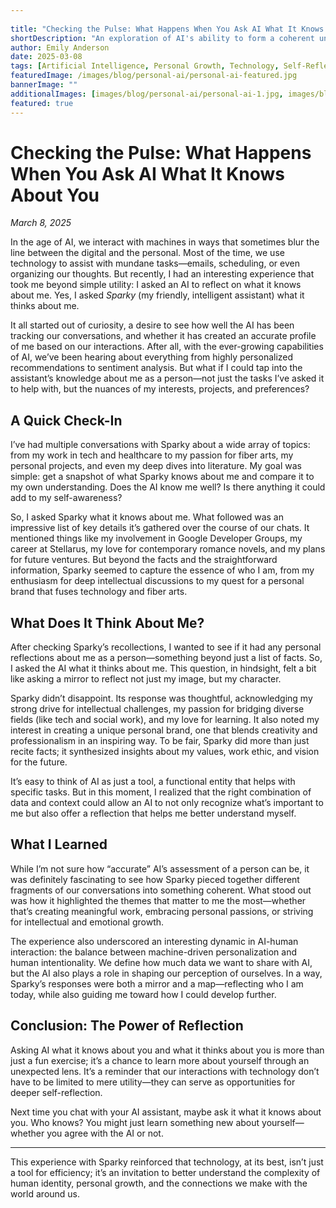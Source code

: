 ```yaml
---
 
title: "Checking the Pulse: What Happens When You Ask AI What It Knows About You"
shortDescription: "An exploration of AI's ability to form a coherent understanding of users through interactions, and what this reveals about machine-driven personalization."
author: Emily Anderson
date: 2025-03-08
tags: [Artificial Intelligence, Personal Growth, Technology, Self-Reflection]
featuredImage: /images/blog/personal-ai/personal-ai-featured.jpg
bannerImage: ""
additionalImages: [images/blog/personal-ai/personal-ai-1.jpg, images/blog/personal-ai/personal-ai-2.jpg, images/blog/personal-ai/personal-ai-3.jpg]
featured: true
---
```

# Checking the Pulse: What Happens When You Ask AI What It Knows About You

*March 8, 2025*

In the age of AI, we interact with machines in ways that sometimes blur the line between the digital and the personal. Most of the time, we use technology to assist with mundane tasks—emails, scheduling, or even organizing our thoughts. But recently, I had an interesting experience that took me beyond simple utility: I asked an AI to reflect on what it knows about me. Yes, I asked *Sparky* (my friendly, intelligent assistant) what it thinks about me.

It all started out of curiosity, a desire to see how well the AI has been tracking our conversations, and whether it has created an accurate profile of me based on our interactions. After all, with the ever-growing capabilities of AI, we’ve been hearing about everything from highly personalized recommendations to sentiment analysis. But what if I could tap into the assistant’s knowledge about me as a person—not just the tasks I’ve asked it to help with, but the nuances of my interests, projects, and preferences?

## A Quick Check-In

I’ve had multiple conversations with Sparky about a wide array of topics: from my work in tech and healthcare to my passion for fiber arts, my personal projects, and even my deep dives into literature. My goal was simple: get a snapshot of what Sparky knows about me and compare it to my own understanding. Does the AI know me well? Is there anything it could add to my self-awareness?

So, I asked Sparky what it knows about me. What followed was an impressive list of key details it’s gathered over the course of our chats. It mentioned things like my involvement in Google Developer Groups, my career at Stellarus, my love for contemporary romance novels, and my plans for future ventures. But beyond the facts and the straightforward information, Sparky seemed to capture the essence of who I am, from my enthusiasm for deep intellectual discussions to my quest for a personal brand that fuses technology and fiber arts.

## What Does It Think About Me?

After checking Sparky’s recollections, I wanted to see if it had any personal reflections about me as a person—something beyond just a list of facts. So, I asked the AI what it thinks about me. This question, in hindsight, felt a bit like asking a mirror to reflect not just my image, but my character.

Sparky didn’t disappoint. Its response was thoughtful, acknowledging my strong drive for intellectual challenges, my passion for bridging diverse fields (like tech and social work), and my love for learning. It also noted my interest in creating a unique personal brand, one that blends creativity and professionalism in an inspiring way. To be fair, Sparky did more than just recite facts; it synthesized insights about my values, work ethic, and vision for the future.

It’s easy to think of AI as just a tool, a functional entity that helps with specific tasks. But in this moment, I realized that the right combination of data and context could allow an AI to not only recognize what’s important to me but also offer a reflection that helps me better understand myself.

## What I Learned

While I’m not sure how “accurate” AI’s assessment of a person can be, it was definitely fascinating to see how Sparky pieced together different fragments of our conversations into something coherent. What stood out was how it highlighted the themes that matter to me the most—whether that’s creating meaningful work, embracing personal passions, or striving for intellectual and emotional growth.

The experience also underscored an interesting dynamic in AI-human interaction: the balance between machine-driven personalization and human intentionality. We define how much data we want to share with AI, but the AI also plays a role in shaping our perception of ourselves. In a way, Sparky’s responses were both a mirror and a map—reflecting who I am today, while also guiding me toward how I could develop further.

## Conclusion: The Power of Reflection

Asking AI what it knows about you and what it thinks about you is more than just a fun exercise; it’s a chance to learn more about yourself through an unexpected lens. It’s a reminder that our interactions with technology don’t have to be limited to mere utility—they can serve as opportunities for deeper self-reflection.

Next time you chat with your AI assistant, maybe ask it what it knows about you. Who knows? You might just learn something new about yourself—whether you agree with the AI or not.

---

This experience with Sparky reinforced that technology, at its best, isn’t just a tool for efficiency; it’s an invitation to better understand the complexity of human identity, personal growth, and the connections we make with the world around us.
